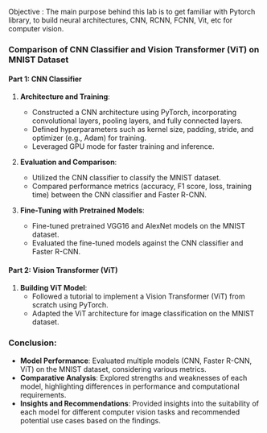 Objective : The main purpose behind this lab is to get familiar with Pytorch library, to build
neural architectures, CNN, RCNN, FCNN, Vit, etc for computer vision.

###  Comparison of CNN Classifier and Vision Transformer (ViT) on MNIST Dataset

#### Part 1: CNN Classifier
1. **Architecture and Training**:
   - Constructed a CNN architecture using PyTorch, incorporating convolutional layers, pooling layers, and fully connected layers.
   - Defined hyperparameters such as kernel size, padding, stride, and optimizer (e.g., Adam) for training.
   - Leveraged GPU mode for faster training and inference.

2. **Evaluation and Comparison**:
   - Utilized the CNN classifier to classify the MNIST dataset.
   - Compared performance metrics (accuracy, F1 score, loss, training time) between the CNN classifier and Faster R-CNN.

3. **Fine-Tuning with Pretrained Models**:
   - Fine-tuned pretrained VGG16 and AlexNet models on the MNIST dataset.
   - Evaluated the fine-tuned models against the CNN classifier and Faster R-CNN.

#### Part 2: Vision Transformer (ViT)
1. **Building ViT Model**:
   - Followed a tutorial to implement a Vision Transformer (ViT) from scratch using PyTorch.
   - Adapted the ViT architecture for image classification on the MNIST dataset.

### Conclusion:
- **Model Performance**: Evaluated multiple models (CNN, Faster R-CNN, ViT) on the MNIST dataset, considering various metrics.
- **Comparative Analysis**: Explored strengths and weaknesses of each model, highlighting differences in performance and computational requirements.
- **Insights and Recommendations**: Provided insights into the suitability of each model for different computer vision tasks and recommended potential use cases based on the findings.

